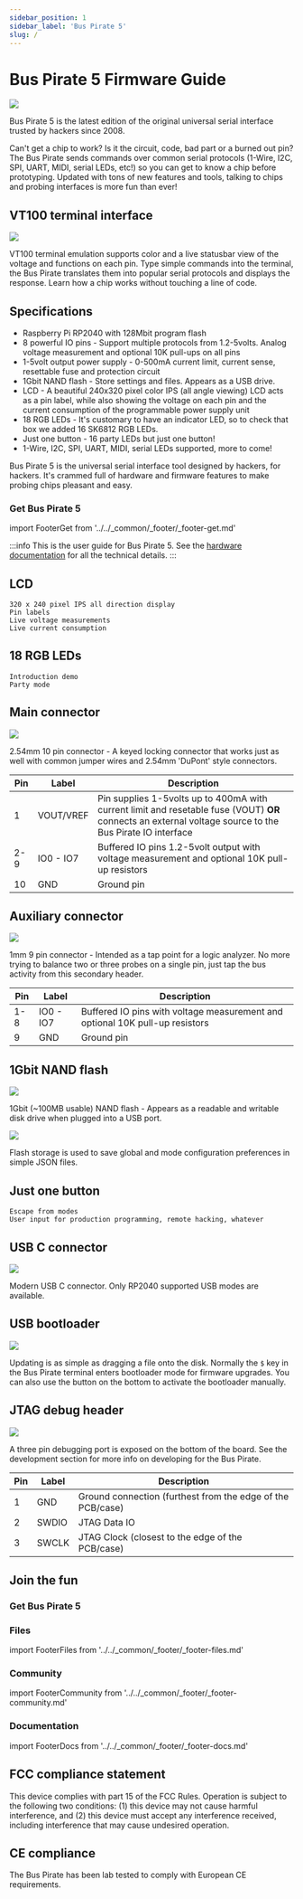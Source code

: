 ```yaml
---
sidebar_position: 1
sidebar_label: 'Bus Pirate 5'
slug: /
---
```


# Bus Pirate 5 Firmware Guide

![](./img/bp5rev10-lit-black2.jpg)

Bus Pirate 5 is the latest edition of the original universal serial interface trusted by hackers since 2008.

Can't get a chip to work? Is it the circuit, code, bad part or a burned out pin? The Bus Pirate sends commands over common serial protocols (1-Wire, I2C, SPI, UART, MIDI, serial LEDs, etc!) so you can get to know a chip before prototyping. Updated with tons of new features and tools, talking to chips and probing interfaces is more fun than ever!

## VT100 terminal interface

![](./img/teraterm-done.png)

VT100 terminal emulation supports color and a live statusbar view of the voltage and functions on each pin. Type simple commands into the terminal, the Bus Pirate translates them into popular serial protocols and displays the response. Learn how a chip works without touching a line of code.

## Specifications

- Raspberry Pi RP2040 with 128Mbit program flash
- 8 powerful IO pins - Support multiple protocols from 1.2-5volts. Analog voltage measurement and optional 10K pull-ups on all pins
- 1-5volt output power supply - 0-500mA current limit, current sense, resettable fuse and protection circuit
- 1Gbit NAND flash - Store settings and files. Appears as a USB drive.
- LCD - A beautiful 240x320 pixel color IPS (all angle viewing) LCD acts as a pin label, while also showing the voltage on each pin and the current consumption of the programmable power supply unit
- 18 RGB LEDs - It's customary to have an indicator LED, so to check that box we added 16 SK6812 RGB LEDs.
- Just one button - 16 party LEDs but just one button!
- 1-Wire, I2C, SPI, UART, MIDI, serial LEDs supported, more to come!

Bus Pirate 5 is the universal serial interface tool designed by hackers, for hackers. It's crammed full of hardware and firmware features to make probing chips pleasant and easy.

### Get Bus Pirate 5
import FooterGet from '../../_common/_footer/_footer-get.md' 

<FooterGet/>  

:::info
This is the user guide for Bus Pirate 5. See the [hardware documentation](https://hardware.buspirate.com/) for all the technical details.
:::


## LCD

    320 x 240 pixel IPS all direction display
    Pin labels
    Live voltage measurements
    Live current consumption

## 18 RGB LEDs

    Introduction demo
    Party mode

## Main connector
![](./img/bp5-connectors.jpg)

2.54mm 10 pin connector - A keyed locking connector that works just as well with common jumper wires and 2.54mm 'DuPont' style connectors.

|Pin|Label|Description|
|-|-|-|
|1|VOUT/VREF|Pin supplies 1-5volts up to 400mA with current limit and resetable fuse (VOUT) **OR** connects an external voltage source to the Bus Pirate IO interface|
|2-9|IO0 - IO7|Buffered IO pins 1.2-5volt output with voltage measurement and optional 10K pull-up resistors|
|10|GND| Ground pin|

## Auxiliary connector

![](./img/bp5-aux.jpg)

1mm 9 pin connector - Intended as a tap point for a logic analyzer. No more trying to balance two or three probes on a single pin, just tap the bus activity from this secondary header.

|Pin|Label|Description|
|-|-|-|
|1-8|IO0 - IO7|Buffered IO pins with voltage measurement and optional 10K pull-up resistors|
|9|GND| Ground pin|

## 1Gbit NAND flash

![](./img/bp5rev10-nand.jpg)

1Gbit (~100MB usable) NAND flash - Appears as a readable and writable disk drive when plugged into a USB port. 

![](./img/json-config.png)

Flash storage is used to save global and mode configuration preferences in simple JSON files. 

## Just one button

    Escape from modes
    User input for production programming, remote hacking, whatever

## USB C connector
![](./img/bp5-usbc.jpg)

Modern USB C connector. Only RP2040 supported USB modes are available.

## USB bootloader

![](./img/bp5-back.jpg)

Updating is as simple as dragging a file onto the disk. Normally the ```$``` key in the Bus Pirate terminal enters bootloader mode for firmware upgrades. You can also use the button on the bottom to activate the bootloader manually. 

## JTAG debug header
![](./img/bp5-debug.jpg)

A three pin debugging port is exposed on the bottom of the board. See the development section for more info on developing for the Bus Pirate.

|Pin|Label|Description|
|-|-|-|
|1|GND|Ground connection (furthest from the edge of the PCB/case)|
|2|SWDIO|JTAG Data IO|
|3|SWCLK|JTAG Clock (closest to the edge of the PCB/case)|

## Join the fun

### Get Bus Pirate 5

<FooterGet/>

### Files
import FooterFiles from '../../_common/_footer/_footer-files.md'

<FooterFiles/>

### Community
import FooterCommunity from '../../_common/_footer/_footer-community.md'

<FooterCommunity/>

### Documentation
import FooterDocs from '../../_common/_footer/_footer-docs.md' 

<FooterDocs/>

## FCC compliance statement
This device complies with part 15 of the FCC Rules. Operation is subject to the following two conditions: (1) this device may not cause harmful interference, and (2) this device must accept any interference received, including interference that may cause undesired operation.

## CE compliance
The Bus Pirate has been lab tested to comply with European CE requirements.




